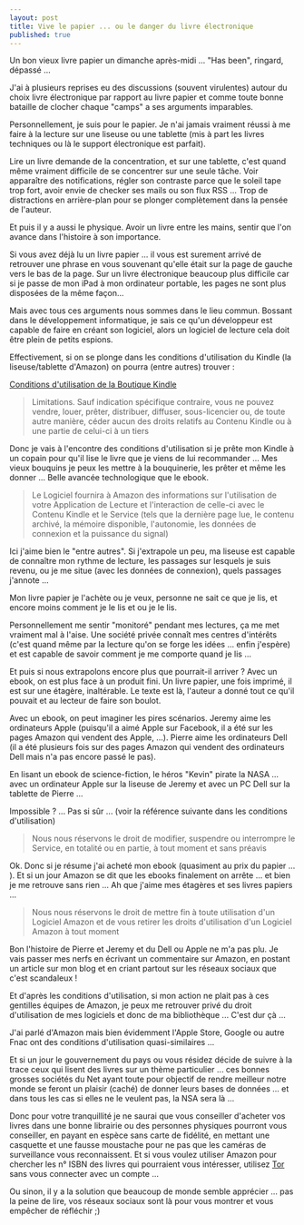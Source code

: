```yaml
---
layout: post
title: Vive le papier ... ou le danger du livre électronique
published: true
---
```

Un bon vieux livre papier un dimanche après-midi ... "Has been", ringard, dépassé ... 

J'ai à plusieurs reprises eu des discussions (souvent virulentes) autour du choix livre électronique par rapport au livre papier et comme toute bonne bataille de clocher chaque "camps" a ses arguments imparables.

Personnellement, je suis pour le papier. Je n'ai jamais vraiment réussi à me faire à la lecture sur une liseuse ou une tablette (mis à part les livres techniques ou là le support électronique est parfait).

Lire un livre demande de la concentration, et sur une tablette, c'est quand même vraiment difficile de se concentrer sur une seule tâche. Voir apparaître des notifications, régler son contraste parce que le soleil tape trop fort, avoir envie de checker ses mails ou son flux RSS ... Trop de distractions en arrière-plan pour se plonger complètement dans la pensée de l'auteur.

Et puis il y a aussi le physique. Avoir un livre entre les mains, sentir que l'on avance dans l'histoire à son importance.

Si vous avez déjà lu un livre papier ... il vous est surement arrivé de retrouver une phrase en vous souvenant qu'elle était sur la page de gauche vers le bas de la page. Sur un livre électronique beaucoup plus difficile car si je passe de mon iPad à mon ordinateur portable, les pages ne sont plus disposées de la même façon...

Mais avec tous ces arguments nous sommes dans le lieu commun. Bossant dans le développement informatique, je sais ce qu'un développeur est capable de faire en créant son logiciel, alors un logiciel de lecture cela doit être plein de petits espions.

Effectivement, si on se plonge dans les conditions d'utilisation du Kindle (la liseuse/tablette d'Amazon) on pourra (entre autres) trouver : 

[Conditions d'utilisation de la Boutique Kindle ](https://www.amazon.fr/gp/help/customer/display.html?nodeId=201014950)

>Limitations. Sauf indication spécifique contraire, vous ne pouvez vendre, louer, prêter, distribuer, diffuser, sous-licencier ou, de toute autre manière, céder aucun des droits relatifs au Contenu Kindle ou à une partie de celui-ci à un tiers

Donc je vais à l'encontre des conditions d'utilisation si je prête mon Kindle à un copain pour qu'il lise le livre que je viens de lui recommander ... Mes vieux bouquins je peux les mettre à la bouquinerie, les prêter et même les donner ... Belle avancée technologique que le ebook.

>Le Logiciel fournira à Amazon des informations sur l'utilisation de votre Application de Lecture et l'interaction de celle-ci avec le Contenu Kindle et le Service (tels que la dernière page lue, le contenu archivé, la mémoire disponible, l'autonomie, les données de connexion et la puissance du signal)

Ici j'aime bien le "entre autres". Si j'extrapole un peu, ma liseuse est capable de connaître mon rythme de lecture, les passages sur lesquels je suis revenu, ou je me situe (avec les données de connexion), quels passages j'annote ...

Mon livre papier je l'achète ou je veux, personne ne sait ce que je lis, et encore moins comment je le lis et ou je le lis.

Personnellement me sentir "monitoré" pendant mes lectures, ça me met vraiment mal à l'aise. Une société privée connaît mes centres d'intérêts (c'est quand même par la lecture qu'on se forge les idées ... enfin j'espère) et est capable de savoir comment je me comporte quand je lis ...

Et puis si nous extrapolons encore plus que pourrait-il arriver ? Avec un ebook, on est plus face à un produit fini. Un livre papier, une fois imprimé, il est sur une étagère, inaltérable. Le texte est là, l'auteur a donné tout ce qu'il pouvait et au lecteur de faire son boulot.

Avec un ebook, on peut imaginer les pires scénarios. Jeremy aime les ordinateurs Apple (puisqu'il a aimé Apple sur Facebook, il a été sur les pages Amazon qui vendent des Apple, ...). Pierre aime les ordinateurs Dell (il a été plusieurs fois sur des pages Amazon qui vendent des ordinateurs Dell mais n'a pas encore passé le pas).

En lisant un ebook de science-fiction, le héros "Kevin" pirate la NASA ... avec un ordinateur Apple sur la liseuse de Jeremy et avec un PC Dell sur la tablette de Pierre ...

Impossible ? ... Pas si sûr ... (voir la référence suivante dans les conditions d'utilisation)

>Nous nous réservons le droit de modifier, suspendre ou interrompre le Service, en totalité ou en partie, à tout moment et sans préavis

Ok. Donc si je résume j'ai acheté mon ebook (quasiment au prix du papier ... ). Et si un jour Amazon se dit que les ebooks finalement on arrête ... et bien je me retrouve sans rien ... Ah que j'aime mes étagères et ses livres papiers ...

>Nous nous réservons le droit de mettre fin à toute utilisation d'un Logiciel Amazon et de vous retirer les droits d'utilisation d'un Logiciel Amazon à tout moment

Bon l'histoire de Pierre et Jeremy et du Dell ou Apple ne m'a pas plu. Je vais passer mes nerfs en écrivant un commentaire sur Amazon, en postant un article sur mon blog et en criant partout sur les réseaux sociaux que c'est scandaleux !

Et d'après les conditions d'utilisation, si mon action ne plait pas à ces gentilles équipes de Amazon, je peux me retrouver privé du droit d'utilisation de mes logiciels et donc de ma bibliothèque ... C'est dur çà ...

J'ai parlé d'Amazon mais bien évidemment l'Apple Store, Google ou autre Fnac ont des conditions d'utilisation quasi-similaires ...

Et si un jour le gouvernement du pays ou vous résidez décide de suivre à la trace ceux qui lisent des livres sur un thème particulier ... ces bonnes grosses sociétés du Net ayant toute pour objectif de rendre meilleur notre monde se feront un plaisir (caché) de donner leurs bases de données ... et dans tous les cas si elles ne le veulent pas, la NSA sera là ...

Donc pour votre tranquillité je ne saurai que vous conseiller d'acheter vos livres dans une bonne librairie ou des personnes physiques pourront vous conseiller, en payant en espèce sans carte de fidélité, en mettant une casquette et une fausse moustache pour ne pas que les caméras de surveillance vous reconnaissent. Et si vous voulez utiliser Amazon pour chercher les n° ISBN des livres qui pourraient vous intéresser, utilisez [Tor](https://www.torproject.org/) sans vous connecter avec un compte ...

Ou sinon, il y a la solution que beaucoup de monde semble apprécier ... pas la peine de lire, vos réseaux sociaux sont là pour vous montrer et vous empêcher de réfléchir ;)

